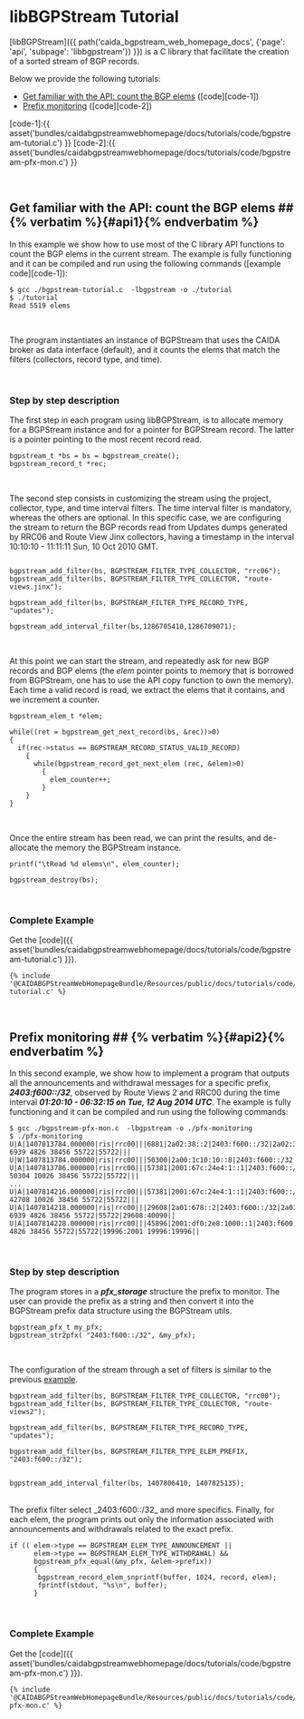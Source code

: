 libBGPStream Tutorial
=====================

[libBGPStream]({{ path('caida_bgpstream_web_homepage_docs', {'page': 'api', 'subpage': 'libbgpstream'}) }})
is a C library that facilitate the creation of a sorted
stream of BGP records.

Below we provide the following tutorials:

* [Get familiar with the API: count the BGP elems](#api1) ([code][code-1])
* [Prefix monitoring](#api2) ([code][code-2])

[code-1]:{{ asset('bundles/caidabgpstreamwebhomepage/docs/tutorials/code/bgpstream-tutorial.c') }}
[code-2]:{{ asset('bundles/caidabgpstreamwebhomepage/docs/tutorials/code/bgpstream-pfx-mon.c') }}

<br>

## Get familiar with the API: count the BGP elems ##   {% verbatim %}{#api1}{% endverbatim %}

In this example we show how to use most of the C library API functions
to count the BGP elems in the current stream.
The example is fully functioning and it can be compiled
and run using the following commands
([example code][code-1]):

~~~ 
$ gcc ./bgpstream-tutorial.c  -lbgpstream -o ./tutorial
$ ./tutorial
Read 5519 elems
~~~

<br>

The program instantiates an instance of BGPStream that uses the CAIDA
broker as data interface (default), and it counts the elems that match
the filters (collectors, record type, and time).

<br>

### Step by step description

The first step in each program using libBGPStream, is to allocate
memory for a BGPStream instance and for a pointer for BGPStream record. 
The latter is a pointer pointing to the most recent record read. 

~~~ .language-c
bgpstream_t *bs = bs = bgpstream_create();
bgpstream_record_t *rec;
~~~

<br>

The second step consists in customizing the stream using the project,
collector, type, and time interval filters. The time interval filter
is mandatory, whereas the others are optional. In this specific case,
we are configuring the stream to return the BGP records read from
Updates dumps generated by RRC06 and Route View Jinx collectors,
having a timestamp in the interval 10:10:10 - 11:11:11 Sun, 10 Oct
2010 GMT.


~~~ .language-c

bgpstream_add_filter(bs, BGPSTREAM_FILTER_TYPE_COLLECTOR, "rrc06");
bgpstream_add_filter(bs, BGPSTREAM_FILTER_TYPE_COLLECTOR, "route-views.jinx");

bgpstream_add_filter(bs, BGPSTREAM_FILTER_TYPE_RECORD_TYPE, "updates");

bgpstream_add_interval_filter(bs,1286705410,1286709071);
~~~

<br>

At this point we can start the stream, and repeatedly ask for new
BGP records and BGP elems (the *elem* pointer points to memory that is borrowed
from BGPStream, one has to use the API copy function to own the
memory). Each time a valid record is read, we extract the
elems that it contains, and we increment a counter.


~~~ .language-c
bgpstream_elem_t *elem;

while((ret = bgpstream_get_next_record(bs, &rec))>0)
{
  if(rec->status == BGPSTREAM_RECORD_STATUS_VALID_RECORD)
    {
      while(bgpstream_record_get_next_elem (rec, &elem)>0)
        {
          elem_counter++;
        }
    }
}
~~~

<br>

Once the entire stream has been read, we can print the results, and de-allocate the memory the BGPStream instance.

~~~ .language-c
printf("\tRead %d elems\n", elem_counter);

bgpstream_destroy(bs);
~~~

<br>

### Complete Example

Get the [code]({{
asset('bundles/caidabgpstreamwebhomepage/docs/tutorials/code/bgpstream-tutorial.c')
}}).

~~~ .language-c
{% include '@CAIDABGPStreamWebHomepageBundle/Resources/public/docs/tutorials/code/bgpstream-tutorial.c' %}
~~~

<br>

## Prefix monitoring ##  {% verbatim %}{#api2}{% endverbatim %}

In this second example, we show how to implement a program that
outputs all the announcements and withdrawal messages for a specific
prefix, ___2403:f600::/32___,  observed by Route Views 2 and RRC00 
during the time interval ___01:20:10 - 06:32:15 on Tue, 12 Aug 2014 UTC___.
The example is fully functioning and it can be compiled
and run using the following commands:

~~~
$ gcc ./bgpstream-pfx-mon.c  -lbgpstream -o ./pfx-monitoring
$ ./pfx-monitoring
U|A|1407813784.000000|ris|rrc00|||6881|2a02:38::2|2403:f600::/32|2a02:38::2|6881 6939 4826 38456 55722|55722|||
U|W|1407813784.000000|ris|rrc00|||50300|2a00:1c10:10::8|2403:f600::/32||||||
U|A|1407813786.000000|ris|rrc00|||57381|2001:67c:24e4:1::1|2403:f600::/32|2001:67c:24e4:1::1|57381 50304 10026 38456 55722|55722|||
...
U|A|1407814216.000000|ris|rrc00|||57381|2001:67c:24e4:1::1|2403:f600::/32|2001:67c:24e4:1::1|57381 42708 10026 38456 55722|55722|||
U|A|1407814218.000000|ris|rrc00|||29608|2a01:678::2|2403:f600::/32|2a01:678::2|29608 6939 4826 38456 55722|55722|29608:40090||
U|A|1407814228.000000|ris|rrc00|||45896|2001:df0:2e8:1000::1|2403:f600::/32|2001:df0:2e8:1000::1|45896 4826 38456 55722|55722|19996:2001 19996:19996||
~~~
  
<br>

### Step by step description


The program stores in a ___pfx_storage___ structure the prefix to
monitor. The user can provide the prefix as a string and then convert
it into the BGPStream prefix data structure using the BGPStream utils.

~~~ .language-c
bgpstream_pfx_t my_pfx;
bgpstream_str2pfx( "2403:f600::/32", &my_pfx);
~~~

<br>

The configuration of the stream through a set of filters is similar to
the previous [example](#api1).


~~~ .language-c
bgpstream_add_filter(bs, BGPSTREAM_FILTER_TYPE_COLLECTOR, "rrc00");
bgpstream_add_filter(bs, BGPSTREAM_FILTER_TYPE_COLLECTOR, "route-views2");
  
bgpstream_add_filter(bs, BGPSTREAM_FILTER_TYPE_RECORD_TYPE, "updates");

bgpstream_add_filter(bs, BGPSTREAM_FILTER_TYPE_ELEM_PREFIX, "2403:f600::/32");


bgpstream_add_interval_filter(bs, 1407806410, 1407825135);
~~~

<br>
The prefix filter select _2403:f600::/32_ and more specifics.
Finally, for each elem, the program prints out only the information
associated with announcements and withdrawals related to the exact
prefix. 

~~~ .language-c
if (( elem->type == BGPSTREAM_ELEM_TYPE_ANNOUNCEMENT ||
      elem->type == BGPSTREAM_ELEM_TYPE_WITHDRAWAL) &&
      bgpstream_pfx_equal(&my_pfx, &elem->prefix))
      { 
       bgpstream_record_elem_snprintf(buffer, 1024, record, elem);
       fprintf(stdout, "%s\n", buffer);
      }
~~~

<br>

### Complete Example

Get the [code]({{
asset('bundles/caidabgpstreamwebhomepage/docs/tutorials/code/bgpstream-pfx-mon.c')
}}).

~~~ .language-c
{% include '@CAIDABGPStreamWebHomepageBundle/Resources/public/docs/tutorials/code/bgpstream-pfx-mon.c' %}
~~~



